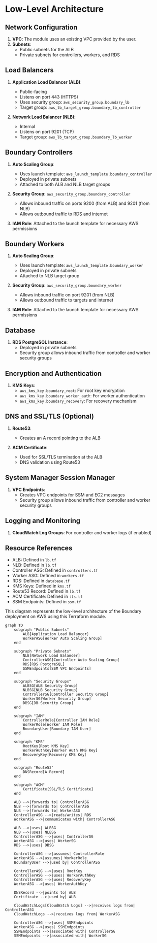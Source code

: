 # Low-Level Architecture

## Network Configuration

1. **VPC**: The module uses an existing VPC provided by the user.
2. **Subnets**:
   - Public subnets for the ALB
   - Private subnets for controllers, workers, and RDS

## Load Balancers

1. **Application Load Balancer (ALB)**:

   - Public-facing
   - Listens on port 443 (HTTPS)
   - Uses security group: `aws_security_group.boundary_lb`
   - Target group: `aws_lb_target_group.boundary_lb_controller`

2. **Network Load Balancer (NLB)**:
   - Internal
   - Listens on port 9201 (TCP)
   - Target group: `aws_lb_target_group.boundary_lb_worker`

## Boundary Controllers

1. **Auto Scaling Group**:

   - Uses launch template: `aws_launch_template.boundary_controller`
   - Deployed in private subnets
   - Attached to both ALB and NLB target groups

2. **Security Group**: `aws_security_group.boundary_controller`

   - Allows inbound traffic on ports 9200 (from ALB) and 9201 (from NLB)
   - Allows outbound traffic to RDS and internet

3. **IAM Role**: Attached to the launch template for necessary AWS permissions

## Boundary Workers

1. **Auto Scaling Group**:

   - Uses launch template: `aws_launch_template.boundary_worker`
   - Deployed in private subnets
   - Attached to NLB target group

2. **Security Group**: `aws_security_group.boundary_worker`

   - Allows inbound traffic on port 9201 (from NLB)
   - Allows outbound traffic to targets and internet

3. **IAM Role**: Attached to the launch template for necessary AWS permissions

## Database

1. **RDS PostgreSQL Instance**:
   - Deployed in private subnets
   - Security group allows inbound traffic from controller and worker security groups

## Encryption and Authentication

1. **KMS Keys**:
   - `aws_kms_key.boundary_root`: For root key encryption
   - `aws_kms_key.boundary_worker_auth`: For worker authentication
   - `aws_kms_key.boundary_recovery`: For recovery mechanism

## DNS and SSL/TLS (Optional)

1. **Route53**:

   - Creates an A record pointing to the ALB

2. **ACM Certificate**:
   - Used for SSL/TLS termination at the ALB
   - DNS validation using Route53

## System Manager Session Manager

1. **VPC Endpoints**:
   - Creates VPC endpoints for SSM and EC2 messages
   - Security group allows inbound traffic from controller and worker security groups

## Logging and Monitoring

1. **CloudWatch Log Groups**: For controller and worker logs (if enabled)

## Resource References

- ALB: Defined in `lb.tf`
- NLB: Defined in `lb.tf`
- Controller ASG: Defined in `controllers.tf`
- Worker ASG: Defined in `workers.tf`
- RDS: Defined in `database.tf`
- KMS Keys: Defined in `kms.tf`
- Route53 Record: Defined in `lb.tf`
- ACM Certificate: Defined in `tls.tf`
- SSM Endpoints: Defined in `ssm.tf`

This diagram represents the low-level architecture of the Boundary deployment on AWS using this Terraform module.

```mermaid
graph TD
    subgraph "Public Subnets"
        ALB[Application Load Balancer]
        WorkerASG[Worker Auto Scaling Group]
    end

    subgraph "Private Subnets"
        NLB[Network Load Balancer]
        ControllerASG[Controller Auto Scaling Group]
        RDS[RDS PostgreSQL]
        SSMEndpoints[SSM VPC Endpoints]
    end

    subgraph "Security Groups"
        ALBSG[ALB Security Group]
        NLBSG[NLB Security Group]
        ControllerSG[Controller Security Group]
        WorkerSG[Worker Security Group]
        DBSG[DB Security Group]
    end

    subgraph "IAM"
        ControllerRole[Controller IAM Role]
        WorkerRole[Worker IAM Role]
        BoundaryUser[Boundary IAM User]
    end

    subgraph "KMS"
        RootKey[Root KMS Key]
        WorkerAuthKey[Worker Auth KMS Key]
        RecoveryKey[Recovery KMS Key]
    end

    subgraph "Route53"
        DNSRecord[A Record]
    end

    subgraph "ACM"
        Certificate[SSL/TLS Certificate]
    end

    ALB -->|forwards to| ControllerASG
    NLB -->|forwards to| ControllerASG
    NLB -->|forwards to| WorkerASG
    ControllerASG -->|reads/writes| RDS
    WorkerASG -->|communicates with| ControllerASG

    ALB -->|uses| ALBSG
    NLB -->|uses| NLBSG
    ControllerASG -->|uses| ControllerSG
    WorkerASG -->|uses| WorkerSG
    RDS -->|uses| DBSG

    ControllerASG -->|assumes| ControllerRole
    WorkerASG -->|assumes| WorkerRole
    BoundaryUser -->|used by| ControllerASG

    ControllerASG -->|uses| RootKey
    ControllerASG -->|uses| WorkerAuthKey
    ControllerASG -->|uses| RecoveryKey
    WorkerASG -->|uses| WorkerAuthKey

    DNSRecord -->|points to| ALB
    Certificate -->|used by| ALB

    CloudWatchLogs[CloudWatch Logs] -->|receives logs from| ControllerASG
    CloudWatchLogs -->|receives logs from| WorkerASG

    ControllerASG -->|uses| SSMEndpoints
    WorkerASG -->|uses| SSMEndpoints
    SSMEndpoints -->|associated with| ControllerSG
    SSMEndpoints -->|associated with| WorkerSG
```
